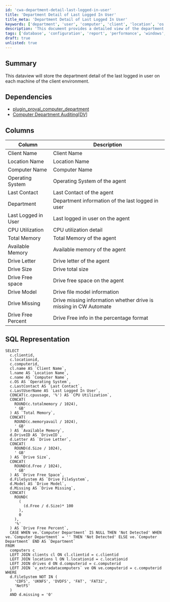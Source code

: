 ```yaml
---
id: 'cwa-department-detail-last-logged-in-user'
title: 'Department Detail of Last Logged In User'
title_meta: 'Department Detail of Last Logged In User'
keywords: ['department', 'user', 'computer', 'client', 'location', 'os', 'memory', 'cpu', 'drive', 'sql']
description: 'This document provides a detailed view of the department information for the last logged in user on each machine within the client environment. It includes dependencies, column descriptions, and an SQL representation to help retrieve the relevant data efficiently.'
tags: ['database', 'configuration', 'report', 'performance', 'windows', 'security']
draft: true
unlisted: true
---
```

## Summary

This dataview will store the department detail of the last logged in user on each machine of the client environment.

## Dependencies

- [plugin_proval_computer_department](https://proval.itglue.com/DOC-5078775-7969931)
- [Computer Department Auditing[DV]](https://proval.itglue.com/DOC-5078775-9004334)

## Columns

| Column                | Description                                             |
|----------------------|---------------------------------------------------------|
| Client Name          | Client Name                                            |
| Location Name        | Location Name                                          |
| Computer Name        | Computer Name                                          |
| Operating System     | Operating System of the agent                          |
| Last Contact         | Last Contact of the agent                              |
| Department           | Department information of the last logged in user     |
| Last Logged in User  | Last logged in user on the agent                       |
| CPU Utilization      | CPU utilization detail                                  |
| Total Memory         | Total Memory of the agent                              |
| Available Memory     | Available memory of the agent                          |
| Drive Letter         | Drive letter of the agent                              |
| Drive Size           | Drive total size                                       |
| Drive Free space     | Drive free space on the agent                          |
| Drive Model          | Drive file model information                            |
| Drive Missing        | Drive missing information whether drive is missing in CW Automate |
| Drive Free Percent    | Drive Free info in the percentage format               |

## SQL Representation

```
SELECT 
  c.clientid, 
  c.locationid, 
  c.computerid, 
  cl.name AS `Client Name`, 
  l.name AS `Location Name`, 
  c.name AS `Computer Name`, 
  c.OS AS `Operating System`, 
  c.LastContact AS `Last Contact`, 
  c.LastUserName AS `Last Logged In User`, 
  CONCAT(c.cpuusage, '%') AS `CPU Utilization`, 
  CONCAT(
    ROUND(c.totalmemory / 1024), 
    ' GB'
  ) AS `Total Memory`, 
  CONCAT(
    ROUND(c.memoryavail / 1024), 
    ' GB'
  ) AS `Available Memory`, 
  d.DriveID AS `DriveID`, 
  d.Letter AS `Drive Letter`, 
  CONCAT(
    ROUND(d.Size / 1024), 
    ' GB'
  ) AS `Drive Size`, 
  CONCAT(
    ROUND(d.Free / 1024), 
    ' GB'
  ) AS `Drive Free Space`, 
  d.FileSystem AS `Drive FileSystem`, 
  d.Model AS `Drive Model`, 
  d.Missing AS `Drive Missing`, 
  CONCAT(
    ROUND(
      (
        (d.Free / d.Size)* 100
      ), 
      0
    ), 
    '%'
  ) AS `Drive Free Percent`, 
  CASE WHEN ve.`Computer Department` IS NULL THEN 'Not Detected' WHEN ve.`Computer Department` = '' THEN 'Not Detected' ELSE ve.`Computer Department` END AS `Department` 
FROM 
  computers c 
  LEFT JOIN clients cl ON cl.clientid = c.clientid 
  LEFT JOIN locations l ON l.locationid = c.locationid 
  LEFT JOIN drives d ON d.computerid = c.computerid 
  LEFT JOIN `v_extradatacomputers` ve ON ve.computerid = c.computerid 
WHERE 
  d.FileSystem NOT IN (
    'CDFS', 'UKNFS', 'DVDFS', 'FAT', 'FAT32', 
    'NetFS'
  ) 
  AND d.missing = '0'
```




